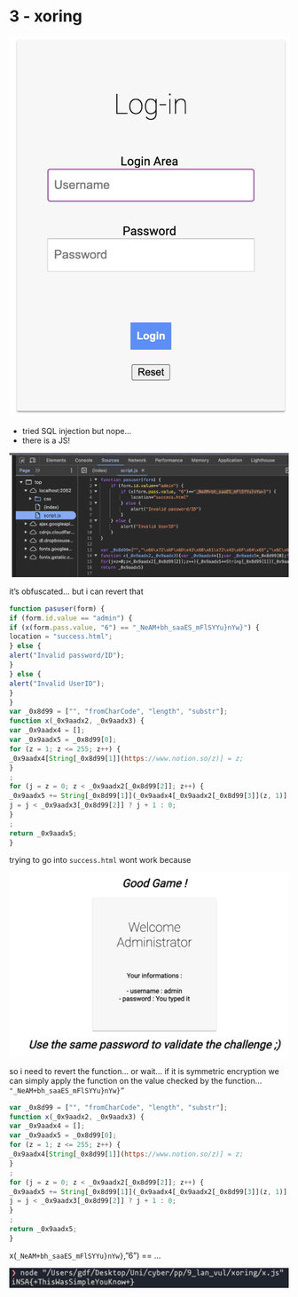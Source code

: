 # 3 - xoring

![image.png](3%20-%20xoring%2013d5d651afc28031a3ddcd9b65e24f11/image.png)

- tried SQL injection but nope…
- there is a JS!

![image.png](3%20-%20xoring%2013d5d651afc28031a3ddcd9b65e24f11/image%201.png)

it’s obfuscated… but i can revert that

```jsx
function pasuser(form) {
if (form.id.value == "admin") {
if (x(form.pass.value, "6") == "_NeAM+bh_saaES_mFlSYYu}nYw}") {
location = "success.html";
} else {
alert("Invalid password/ID");
}
} else {
alert("Invalid UserID");
}
}
var _0x8d99 = ["", "fromCharCode", "length", "substr"];
function x(_0x9aadx2, _0x9aadx3) {
var _0x9aadx4 = [];
var _0x9aadx5 = _0x8d99[0];
for (z = 1; z <= 255; z++) {
_0x9aadx4[String[_0x8d99[1]](https://www.notion.so/z)] = z;
}
;
for (j = z = 0; z < _0x9aadx2[_0x8d99[2]]; z++) {
_0x9aadx5 += String[_0x8d99[1]](_0x9aadx4[_0x9aadx2[_0x8d99[3]](z, 1)] ^ _0x9aadx4[_0x9aadx3[_0x8d99[3]](j, 1)]);
j = j < _0x9aadx3[_0x8d99[2]] ? j + 1 : 0;
}
;
return _0x9aadx5;
}
```

trying to go into `success.html` wont work because

![image.png](3%20-%20xoring%2013d5d651afc28031a3ddcd9b65e24f11/image%202.png)

so i need to revert the function… or wait… if it is symmetric encryption we can simply apply the function on the value checked by the function… `"_NeAM+bh_saaES_mFlSYYu}nYw}”`

```jsx
var _0x8d99 = ["", "fromCharCode", "length", "substr"];
function x(_0x9aadx2, _0x9aadx3) {
var _0x9aadx4 = [];
var _0x9aadx5 = _0x8d99[0];
for (z = 1; z <= 255; z++) {
_0x9aadx4[String[_0x8d99[1]](https://www.notion.so/z)] = z;
}
;
for (j = z = 0; z < _0x9aadx2[_0x8d99[2]]; z++) {
_0x9aadx5 += String[_0x8d99[1]](_0x9aadx4[_0x9aadx2[_0x8d99[3]](z, 1)] ^ _0x9aadx4[_0x9aadx3[_0x8d99[3]](j, 1)]);
j = j < _0x9aadx3[_0x8d99[2]] ? j + 1 : 0;
}
;
return _0x9aadx5;
}
```

x(`_NeAM+bh_saaES_mFlSYYu}nYw}`,”6”) == …

![image.png](3%20-%20xoring%2013d5d651afc28031a3ddcd9b65e24f11/image%203.png)